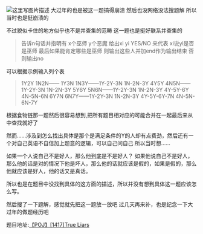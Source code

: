 ![这里写图片描述](http://img.blog.csdn.net/20160210001735139)
大过年的也是被这一题搞得崩溃
然后也没网络没法搜题解
所以当时也是挺崩溃的

不过貌似卡住的地方似乎也不是并查集的范畴
这一题也是挺好联系并查集的

> 告诉n句话并指明有 x个巫师 y个恶魔
给出xi yi YES/NO
来代表 xi说yi是否是巫师
最后如果能肯定哪些是巫师
则输出这些人并加end作为输出结束
否则输出no

可以根据示例输入列个表

> 1Y2Y 1N2N——
1Y3N 1N3Y——1Y-2Y-3N 1N-2N-3Y
4Y5Y 4N5N——1Y-2Y-3N 1N-2N-3Y
5Y6Y 5N6N——1Y-2Y-3N 1N-2N-3Y 4Y-5Y-6Y 4N-5N-6N
6Y7N 6N7Y——1Y-2Y-3N 1N-2N-3Y 4Y-5Y-6Y-7N 4N-5N-6N-7Y

根据食物链那一题然后很容易想到,把所有题目相对应的可能合并在一起最后来从中查找就好了

然而……涉及到怎么找出具体是那个是满足条件的Y的人却有点费劲，然后还有一个对自己英语不自信加上题意的逻辑，可以自己问自己
所以当时想……

如果一个人说自己不是好人，那么他到底是不是好人？
如果他说自己不是好人，那么他的话是对的情况下他是坏人，那么他的话就应该是假的，如果是假的，那么他就应该是好人，他的话又是真话。

所以也是在题目中没找到具体的这方面的描述，所以并没有想到具体这一题应该怎么写。

然后搜了一下题解，感觉就先把这一题放一放吧
过几天再来补，也是纪念一下大过年的做题经历吧


题目地址:[【POJ】[1417]True Liars](http://poj.org/problem?id=1417)
